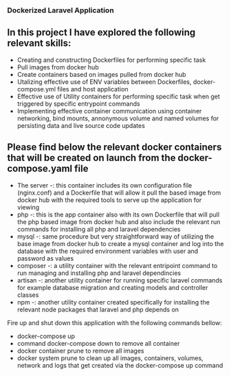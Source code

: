### Dockerized Laravel Application

## In this project I have explored the following relevant skills:
* Creating and constructing Dockerfiles for performing specific task
* Pull images from docker hub
* Create containers based on images pulled from docker hub
* Utalizing effective use of ENV variables between Dockerfiles, docker-compose.yml files and host application
* Effective use of Utility containers for performing specific task when get triggered by specific entrypoint commands
* Implementing effective container communication using container networking, bind mounts, annonymous volume and named volumes for persisting data and live source code updates
## Please find below the relevant docker containers that will be created on launch from the docker-compose.yaml file
* The server -: this container includes its own configuration file (nginx.conf) and a Dockerfile that will allow it pull the based image from docker hub with the required tools to serve up the application for viewing
* php -: this is the app container also with its own Dockerfile that will pull the php based image from docker hub and also include the relevant run commands for installing all php and laravel dependencies
* mysql -: same procedure but very straightforward way of utilizing the base image from docker hub to create a mysql container and log into the database with the required environment variables with user and password as values
* composer -: a utility container with the relevant entripoint command to run managing and installing php and laravel dependincies
* artisan -: another utility container for running specific laravel commands for example database migration and creating models and controller classes
* npm -: another utility container created specifically for installing the relevant node packages that laravel and php depends on

Fire up and shut down this application with the following commands bellow:
* docker-compose up
* command docker-compose down to remove all container
* docker container prune to remove all images
* docker system prune to clean up all images, containers, volumes, network and logs that get created via the docker-compose up command
